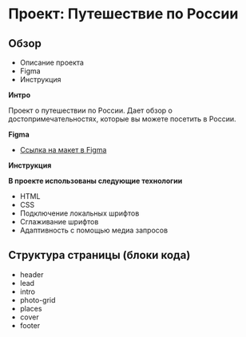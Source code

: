 # Проект: Путешествие по России

## Обзор
* Описание проекта
* Figma
* Инструкция

**Интро**

Проект о путешествии по России. Дает обзор о достопримечательностях, которые вы можете посетить в России.

**Figma**

* [Ссылка на макет в Figma](https://www.figma.com/file/5S2WSbEFL6awjVWJ0NWL8Q/Sprint-3_-Russia-_-desktop-mobile?node-id=28503%3A0)

**Инструкция**

**В проекте использованы следующие технологии**
* HTML
* CSS
* Подключение локальных шрифтов
* Сглаживание шрифтов
* Адаптивность с помощью медиа запросов

## Структура страницы (блоки кода)
* header
* lead
* intro
* photo-grid
* places
* cover
* footer
